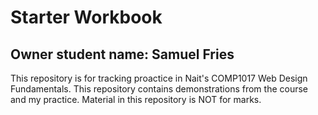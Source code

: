 # Starter Workbook

## Owner student name: Samuel Fries

This repository is for tracking proactice in Nait's COMP1017 Web Design Fundamentals. This repository contains demonstrations from the course and my practice. Material in this repository is NOT for marks.

